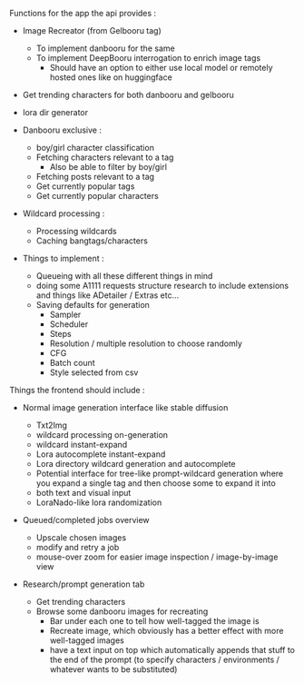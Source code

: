 Functions for the app the api provides :

- Image Recreator (from Gelbooru tag) 
  - To implement danbooru for the same 
  - To implement DeepBooru interrogation to enrich image tags
    - Should have an option to either use local model or remotely hosted ones like on huggingface
- Get trending characters for both danbooru and gelbooru
- lora dir generator

- Danbooru exclusive :
  - boy/girl character classification
  - Fetching characters relevant to a tag
    - Also be able to filter by boy/girl
  - Fetching posts relevant to a tag
  - Get currently popular tags
  - Get currently popular characters

- Wildcard processing :
  - Processing wildcards
  - Caching bangtags/characters

- Things to implement :
  - Queueing with all these different things in mind
  - doing some A1111 requests structure research to include extensions and things like ADetailer / Extras etc...
  - Saving defaults for generation
    - Sampler
    - Scheduler
    - Steps
    - Resolution / multiple resolution to choose randomly
    - CFG
    - Batch count
    - Style selected from csv

Things the frontend should include :
- Normal image generation interface like stable diffusion
  - Txt2Img
  - wildcard processing on-generation
  - wildcard instant-expand
  - Lora autocomplete instant-expand
  - Lora directory wildcard generation and autocomplete
  - Potential interface for tree-like prompt-wildcard generation where you expand a single tag and then choose some to expand it into
  - both text and visual input
  - LoraNado-like lora randomization

- Queued/completed jobs overview
  - Upscale chosen images
  - modify and retry a job
  - mouse-over zoom for easier image inspection / image-by-image view

- Research/prompt generation tab
  - Get trending characters
  - Browse some danbooru images for recreating
    - Bar under each one to tell how well-tagged the image is
    - Recreate image, which obviously has a better effect with more well-tagged images
    - have a text input on top which automatically appends that stuff to the end of the prompt (to specify characters / environments / whatever wants to be substituted)